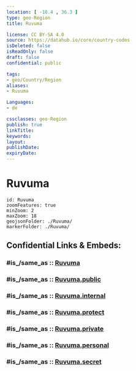 ```yaml
---
location: [ -10.4 , 36.3 ] 
type: geo-Region
title: Ruvuma

license: CC BY-SA 4.0
source: https://datahub.io/core/country-codes
isDeleted: false
isReadOnly: false
draft: false
confidential: public

tags:
- geo/Country/Region
aliases:
- Ruvuma

Languages:
- de

cssclasses: geo-Region
publish: true
linkTitle: 
keywords: 
layout: 
publishDate: 
expiryDate: 
---
```


# Ruvuma

```leaflet
id: Ruvuma
zoomFeatures: true 
minZoom: 2 
maxZoom: 18
geojsonFolder: ./Ruvuma/
markerFolder: ./Ruvuma/
```


## Confidential Links & Embeds: 

### #is_/same_as :: [Ruvuma](/_Standards/Earth/Continent/Africa/Africa~East/Tanzania/regions~Tanzania/Ruvuma.md) 

### #is_/same_as :: [Ruvuma.public](/_public/Earth/Continent/Africa/Africa~East/Tanzania/regions~Tanzania/Ruvuma.public.md) 

### #is_/same_as :: [Ruvuma.internal](/_internal/Earth/Continent/Africa/Africa~East/Tanzania/regions~Tanzania/Ruvuma.internal.md) 

### #is_/same_as :: [Ruvuma.protect](/_protect/Earth/Continent/Africa/Africa~East/Tanzania/regions~Tanzania/Ruvuma.protect.md) 

### #is_/same_as :: [Ruvuma.private](/_private/Earth/Continent/Africa/Africa~East/Tanzania/regions~Tanzania/Ruvuma.private.md) 

### #is_/same_as :: [Ruvuma.personal](/_personal/Earth/Continent/Africa/Africa~East/Tanzania/regions~Tanzania/Ruvuma.personal.md) 

### #is_/same_as :: [Ruvuma.secret](/_secret/Earth/Continent/Africa/Africa~East/Tanzania/regions~Tanzania/Ruvuma.secret.md)

